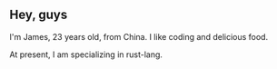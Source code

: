 ## Hey, guys

I'm James, 23 years old, from China. I like coding and delicious food.

At present, I am specializing in rust-lang.
